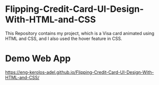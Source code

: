 # Flipping-Credit-Card-UI-Design-With-HTML-and-CSS
This Repository contains my project, which is a Visa card animated using HTML and CSS, and I also used the hover feature in CSS.
# Demo Web App
https://eng-kerolos-adel.github.io/Flipping-Credit-Card-UI-Design-With-HTML-and-CSS/
